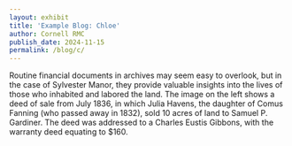 ```yaml
---
layout: exhibit
title: 'Example Blog: Chloe'
author: Cornell RMC
publish_date: 2024-11-15
permalink: /blog/c/
---
```

<html>
  <head>
    <title>Clover IIIF - Viewer - Web Component</title>
    <meta charset="UTF-8" />
  </head>
  <body>
    <script src="https://www.unpkg.com/@samvera/clover-iiif@latest/dist/web-components/index.umd.js"></script>
    <clover-viewer
      id="https://api.dc.library.northwestern.edu/api/v2/works/8a833741-74a8-40dc-bd1d-c416a3b1bb38?as=iiif"
    />
  </body>
</html>

Routine financial documents in archives may seem easy to overlook, but in the case of Sylvester Manor, they provide valuable insights into the lives of those who inhabited and labored the land. The image on the left shows a deed of sale from July 1836, in which Julia Havens, the daughter of Comus Fanning (who passed away in 1832), sold 10 acres of land to Samuel P. Gardiner. The deed was addressed to a Charles Eustis Gibbons, with the warranty deed equating to $160.
